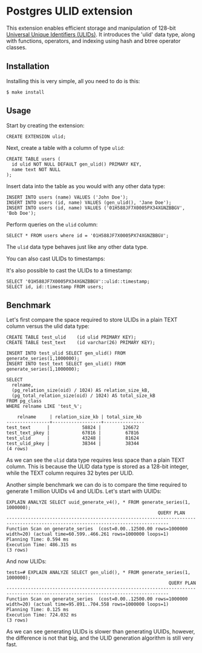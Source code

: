 # Postgres ULID extension

This extension enables efficient storage and manipulation of 128-bit [Universal Unique Identifiers (ULIDs)](https://github.com/ulid/spec). It introduces the 'ulid' data type, along with functions, operators, and indexing using hash and btree operator classes.

## Installation

Installing this is very simple, all you need to do is this:

    $ make install

## Usage

Start by creating the extension:

    CREATE EXTENSION ulid;

Next, create a table with a column of type `ulid`:

    CREATE TABLE users (
      id ulid NOT NULL DEFAULT gen_ulid() PRIMARY KEY,
      name text NOT NULL
    );

Insert data into the table as you would with any other data type:

    INSERT INTO users (name) VALUES ('John Doe');
    INSERT INTO users (id, name) VALUES (gen_ulid(), 'Jane Doe');
    INSERT INTO users (id, name) VALUES ('01H588JF7X0005PX34XGNZBBGV', 'Bob Doe');

Perform queries on the `ulid` column:

    SELECT * FROM users where id = '01H588JF7X0005PX74XGNZBBGV';

The `ulid` data type behaves just like any other data type.

You can also cast ULIDs to timestamps:

It's also possible to cast the ULIDs to a timestamp:

    SELECT '01H588JF7X0005PX34XGNZBBGV'::ulid::timestamp;
    SELECT id, id::timestamp FROM users;

## Benchmark

Let's first compare the space required to store ULIDs in a plain TEXT column versus the ulid data type:

    CREATE TABLE test_ulid    (id ulid PRIMARY KEY);
    CREATE TABLE test_text    (id varchar(26) PRIMARY KEY);

    INSERT INTO test_ulid SELECT gen_ulid() FROM generate_series(1,1000000);
    INSERT INTO test_text SELECT gen_ulid() FROM generate_series(1,1000000);

    SELECT
      relname,
      (pg_relation_size(oid) / 1024) AS relation_size_kB,
      (pg_total_relation_size(oid) / 1024) AS total_size_kB
    FROM pg_class
    WHERE relname LIKE 'test_%';

        relname     | relation_size_kb | total_size_kb
    ----------------+------------------+---------------
    test_text      |            58824 |        126672
    test_text_pkey |            67816 |         67816
    test_ulid      |            43248 |         81624
    test_ulid_pkey |            38344 |         38344
    (4 rows)

As we can see the `ulid` data type requires less space than a plain TEXT column. This is because the ULID data type is stored as a 128-bit integer, while the TEXT column requires 32 bytes per ULID.

Another simple benchmark we can do is to compare the time required to generate 1 million UUIDs v4 and ULIDs. Let's start with UUIDs:

    EXPLAIN ANALYZE SELECT uuid_generate_v4(), * FROM generate_series(1, 1000000);
                                                            QUERY PLAN
    ----------------------------------------------------------------------------------------------------------------------------------
    Function Scan on generate_series  (cost=0.00..12500.00 rows=1000000 width=20) (actual time=60.599..466.261 rows=1000000 loops=1)
    Planning Time: 0.594 ms
    Execution Time: 486.315 ms
    (3 rows)

And now ULIDs:

    tests=# EXPLAIN ANALYZE SELECT gen_ulid(), * FROM generate_series(1, 1000000);
                                                                QUERY PLAN
    ----------------------------------------------------------------------------------------------------------------------------------
    Function Scan on generate_series  (cost=0.00..12500.00 rows=1000000 width=20) (actual time=95.891..704.558 rows=1000000 loops=1)
    Planning Time: 0.125 ms
    Execution Time: 724.032 ms
    (3 rows)

As we can see generating ULIDs is slower than generating UUIDs, however, the difference is not that big, and the ULID generation algorithm is still very fast.
